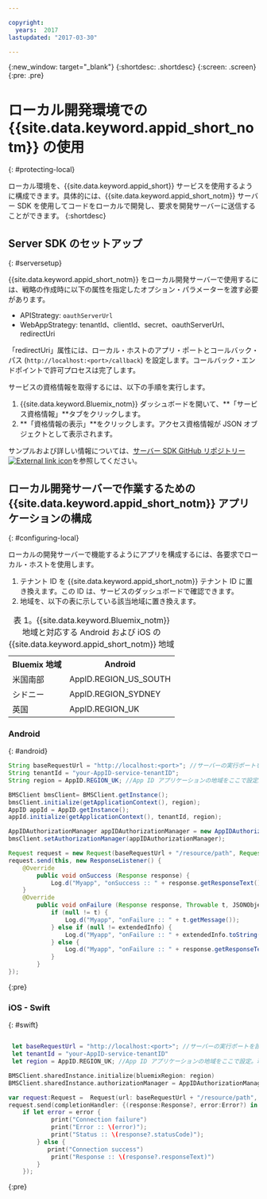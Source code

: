 ```yaml
---

copyright:
  years:  2017
lastupdated: "2017-03-30"

---
```

{:new_window: target="_blank"}
{:shortdesc: .shortdesc}
{:screen: .screen}
{:pre: .pre}



# ローカル開発環境での {{site.data.keyword.appid_short_notm}} の使用
{: #protecting-local}

ローカル環境を、{{site.data.keyword.appid_short}} サービスを使用するように構成できます。具体的には、{{site.data.keyword.appid_short_notm}} サーバー SDK を使用してコードをローカルで開発し、要求を開発サーバーに送信することができます。
{:shortdesc}


## Server SDK のセットアップ
{: #serversetup}

{{site.data.keyword.appid_short_notm}} をローカル開発サーバーで使用するには、戦略の作成時に以下の属性を指定したオプション・パラメーターを渡す必要があります。

* APIStrategy: `oauthServerUrl`
* WebAppStrategy: tenantId、clientId、secret、oauthServerUrl、redirectUri

「redirectUri」属性には、ローカル・ホストのアプリ・ポートとコールバック・パス (`http://localhost:<port>/callback`) を設定します。コールバック・エンドポイントで許可プロセスは完了します。

サービスの資格情報を取得するには、以下の手順を実行します。

1. {{site.data.keyword.Bluemix_notm}} ダッシュボードを開いて、**「サービス資格情報」**タブをクリックします。
2. **「資格情報の表示」**をクリックします。アクセス資格情報が JSON オブジェクトとして表示されます。

サンプルおよび詳しい情報については、<a href="https://github.com/ibm-cloud-security/appid-serversdk-nodejs" target="_blank">サーバー SDK GitHub リポジトリー<img src="../../icons/launch-glyph.svg" alt="External link icon"></a>を参照してください。


## ローカル開発サーバーで作業するための {{site.data.keyword.appid_short_notm}} アプリケーションの構成
{: #configuring-local}

ローカルの開発サーバーで機能するようにアプリを構成するには、各要求でローカル・ホストを使用します。

1. テナント ID を {{site.data.keyword.appid_short_notm}} テナント ID に置き換えます。この ID は、サービスのダッシュボードで確認できます。
2. 地域を、以下の表に示している該当地域に置き換えます。

<table> <caption> 表 1。{{site.data.keyword.Bluemix_notm}} 地域と対応する Android および iOS の {{site.data.keyword.appid_short_notm}} 地域</caption>
<tr>
  <th> Bluemix 地域</th>
  <th> Android</th>
</tr>
<tr>
  <td> 米国南部</td>
  <td> AppID.REGION_US_SOUTH </td>
</tr>
<tr>
  <td> シドニー</td>
  <td> AppID.REGION_SYDNEY </td>
</tr>
<tr>
  <td> 英国</td>
  <td> AppID.REGION_UK </td>
</tr>
</table>



### Android
{: #android}
```java
String baseRequestUrl = "http://localhost:<port>"; //サーバーの実行ポートを設定
String tenantId = "your-AppID-service-tenantID";
String region = AppID.REGION_UK; //App ID アプリケーションの地域をここで設定。現在使用可能な値は AppID.REGION_US_SOUTH、AppID.REGION_SYDNEY、または AppID.REGION_UK。

BMSClient bmsClient= BMSClient.getInstance();
bmsClient.initialize(getApplicationContext(), region);
AppID appId = AppID.getInstance();
appId.initialize(getApplicationContext(), tenantId, region);

AppIDAuthorizationManager appIDAuthorizationManager = new AppIDAuthorizationManager(appId);
bmsClient.setAuthorizationManager(appIDAuthorizationManager);

Request request = new Request(baseRequestUrl + "/resource/path", Request.GET);
request.send(this, new ResponseListener() {
    @Override
		public void onSuccess (Response response) {
			Log.d("Myapp", "onSuccess :: " + response.getResponseText());
	}
	@Override
		public void onFailure (Response response, Throwable t, JSONObject extendedInfo) {
			if (null != t) {
				Log.d("Myapp", "onFailure :: " + t.getMessage());
			} else if (null != extendedInfo) {
				Log.d("Myapp", "onFailure :: " + extendedInfo.toString());
			} else {
				Log.d("Myapp", "onFailure :: " + response.getResponseText());
			}
		}
});
```
{:pre}

### iOS - Swift
{: #swift}
```swift

 let baseRequestUrl = "http://localhost:<port>"; //サーバーの実行ポートを設定
 let tenantId = "your-AppID-service-tenantID"
 let region = AppID.REGION_UK; //App ID アプリケーションの地域をここで設定。現在使用可能な値は AppID.REGION_US_SOUTH、AppID.REGION_SYDNEY、または AppID.REGION_UK。

BMSClient.sharedInstance.initialize(bluemixRegion: region)
BMSClient.sharedInstance.authorizationManager = AppIDAuthorizationManager(appid:AppID.sharedInstance)

var request:Request =  Request(url: baseRequestUrl + "/resource/path", method: HttpMethod.GET)
request.send(completionHandler: {(response:Response?, error:Error?) in
    if let error = error {
            print("Connection failure")
     		print("Error :: \(error)");
     		print("Status :: \(response?.statusCode)");
    	} else {
           print("Connection success")
            print("Response :: \(response?.responseText)")
        }
    });
```
{:pre}
